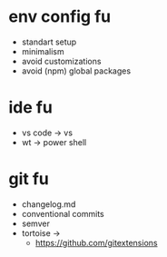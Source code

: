 # env config fu
* standart setup
* minimalism
* avoid customizations
* avoid (npm) global packages

# ide fu
* vs code -> vs
* wt -> power shell

# git fu
* changelog.md
* conventional commits
* semver
* tortoise ->
  * https://github.com/gitextensions 
